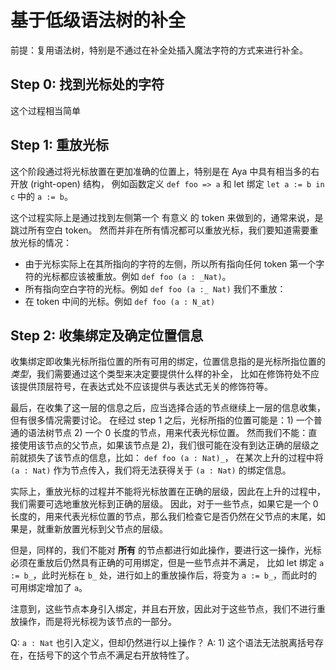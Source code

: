 # 基于低级语法树的补全

前提：复用语法树，特别是不通过在补全处插入魔法字符的方式来进行补全。

## Step 0: 找到光标处的字符

这个过程相当简单

## Step 1: 重放光标

这个阶段通过将光标放置在更加准确的位置上，特别是在 Aya 中具有相当多的右开放 (right-open) 结构，
例如函数定义 `def foo => a` 和 let 绑定 `let a := b in c` 中的 `a := b`。

这个过程实际上是通过找到左侧第一个 有意义 的 token 来做到的，通常来说，是跳过所有空白 token。
然而并非在所有情况都可以重放光标，我们要知道需要重放光标的情况：

* 由于光标实际上在其所指向的字符的左侧，所以所有指向任何 token 第一个字符的光标都应该被重放。例如 `def foo (a : _Nat)`。
* 所有指向空白字符的光标。例如 `def foo (a :_ Nat)`
  我们不重放：
* 在 token 中间的光标。例如 `def foo (a : N_at)`

## Step 2: 收集绑定及确定位置信息

收集绑定即收集光标所指位置的所有可用的绑定，位置信息指的是光标所指位置的 _类型_，我们需要通过这个类型来决定要提供什么样的补全，
比如在修饰符处不应该提供顶层符号，在表达式处不应该提供与表达式无关的修饰符等。

最后，在收集了这一层的信息之后，应当选择合适的节点继续上一层的信息收集，但有很多情况需要讨论。
在经过 step 1 之后，光标所指的位置可能是：1) 一个普通的语法树节点 2) 一个 0 长度的节点，用来代表光标位置。
然而我们不能：直接使用该节点的父节点，如果该节点是 2)，我们很可能在没有到达正确的层级之前就损失了该节点的信息，比如：
`def foo (a : Nat)_`，
在某次上升的过程中将 `(a : Nat)` 作为节点传入，我们将无法获得关于 `(a : Nat)` 的绑定信息。

实际上，重放光标的过程并不能将光标放置在正确的层级，因此在上升的过程中，我们需要可选地重放光标到正确的层级。
因此，对于一些节点，如果它是一个 0 长度的，用来代表光标位置的节点，那么我们检查它是否仍然在父节点的末尾，如果是，就重新放置光标到父节点的层级。

但是，同样的，我们不能对 **所有** 的节点都进行如此操作，要进行这一操作，光标必须在重放后仍然具有正确的可用绑定，但是一些节点并不满足，
比如 let 绑定 `a := b_`，此时光标在 `b_` 处，进行如上的重放操作后，将变为 `a := b_`，而此时的可用绑定增加了 `a`。

注意到，这些节点本身引入绑定，并且右开放，因此对于这些节点，我们不进行重放操作，而是将光标视为该节点的一部分。

Q: `a : Nat` 也引入定义，但却仍然进行以上操作？
A: 1) 这个语法无法脱离括号存在，在括号下的这个节点不满足右开放特性了。
